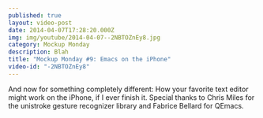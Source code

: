 ```yaml
---
published: true
layout: video-post
date: 2014-04-07T17:28:20.000Z
img: img/youtube/2014-04-07--2NBTOZnEy8.jpg
category: Mockup Monday
description: Blah
title: "Mockup Monday #9: Emacs on the iPhone"
video-id: "-2NBTOZnEy8"
---
```

And now for something completely different: How your favorite text editor might work on the iPhone, if I ever finish it. Special thanks to Chris Miles for the unistroke gesture recognizer library and Fabrice Bellard for QEmacs.
